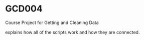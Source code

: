 GCD004
======

Course Project for Getting and Cleaning Data

explains how all of the scripts work and how they are connected.  
